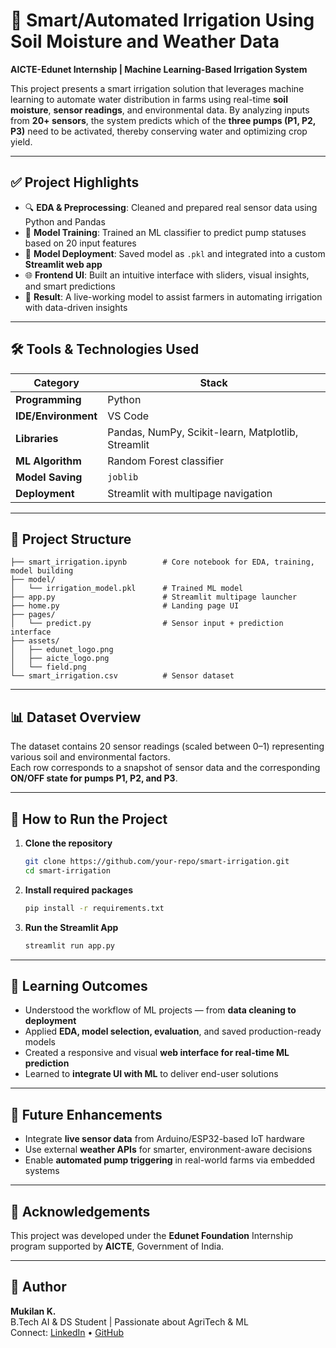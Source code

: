
# 🌿 Smart/Automated Irrigation Using Soil Moisture and Weather Data  
**AICTE-Edunet Internship | Machine Learning-Based Irrigation System**

This project presents a smart irrigation solution that leverages machine learning to automate water distribution in farms using real-time **soil moisture**, **sensor readings**, and environmental data. By analyzing inputs from **20+ sensors**, the system predicts which of the **three pumps (P1, P2, P3)** need to be activated, thereby conserving water and optimizing crop yield.

---

## ✅ Project Highlights

- 🔍 **EDA & Preprocessing**: Cleaned and prepared real sensor data using Python and Pandas  
- 🤖 **Model Training**: Trained an ML classifier to predict pump statuses based on 20 input features  
- 💾 **Model Deployment**: Saved model as `.pkl` and integrated into a custom **Streamlit web app**  
- 🌐 **Frontend UI**: Built an intuitive interface with sliders, visual insights, and smart predictions  
- 🚀 **Result**: A live-working model to assist farmers in automating irrigation with data-driven insights

---

## 🛠️ Tools & Technologies Used

| Category               | Stack                               |
|------------------------|--------------------------------------|
| **Programming**        | Python                               |
| **IDE/Environment**    | VS Code                              |
| **Libraries**          | Pandas, NumPy, Scikit-learn, Matplotlib, Streamlit |
| **ML Algorithm**       | Random Forest classifier             |
| **Model Saving**       | `joblib`                             |
| **Deployment**         | Streamlit with multipage navigation  |

---

## 📁 Project Structure

```
├── smart_irrigation.ipynb        # Core notebook for EDA, training, model building
├── model/
│   └── irrigation_model.pkl      # Trained ML model
├── app.py                        # Streamlit multipage launcher
├── home.py                       # Landing page UI
├── pages/
│   └── predict.py                # Sensor input + prediction interface
├── assets/
│   ├── edunet_logo.png
│   ├── aicte_logo.png
│   └── field.png
└── smart_irrigation.csv          # Sensor dataset
```

---

## 📊 Dataset Overview

The dataset contains 20 sensor readings (scaled between 0–1) representing various soil and environmental factors.  
Each row corresponds to a snapshot of sensor data and the corresponding **ON/OFF state for pumps P1, P2, and P3**.

---

## 🚀 How to Run the Project

1. **Clone the repository**
   ```bash
   git clone https://github.com/your-repo/smart-irrigation.git
   cd smart-irrigation
   ```

2. **Install required packages**
   ```bash
   pip install -r requirements.txt
   ```

3. **Run the Streamlit App**
   ```bash
   streamlit run app.py
   ```

---

## 🎯 Learning Outcomes

- Understood the workflow of ML projects — from **data cleaning to deployment**
- Applied **EDA, model selection, evaluation**, and saved production-ready models
- Created a responsive and visual **web interface for real-time ML prediction**
- Learned to **integrate UI with ML** to deliver end-user solutions

---

## 🔮 Future Enhancements

- Integrate **live sensor data** from Arduino/ESP32-based IoT hardware  
- Use external **weather APIs** for smarter, environment-aware decisions  
- Enable **automated pump triggering** in real-world farms via embedded systems

---

## 🤝 Acknowledgements

This project was developed under the **Edunet Foundation** Internship program supported by **AICTE**, Government of India.

---

## 📌 Author

**Mukilan K.**  
B.Tech AI & DS Student | Passionate about AgriTech & ML  
Connect: [LinkedIn](https://www.linkedin.com/in/mukilan-k-ai) • [GitHub](https://github.com/MUKILAN-K)
